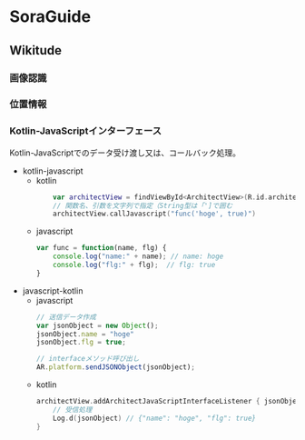 # SoraGuide

## Wikitude
### 画像認識

### 位置情報

### Kotlin-JavaScriptインターフェース
Kotlin-JavaScriptでのデータ受け渡し又は、コールバック処理。

- kotlin-javascript
    - kotlin
        ```kotlin
            var architectView = findViewById<ArchitectView>(R.id.architectView)
            // 関数名、引数を文字列で指定（String型は「']で囲む
            architectView.callJavascript("func('hoge', true)")
        ``` 
    - javascript     
        ```javascript
        var func = function(name, flg) {
            console.log("name:" + name); // name: hoge
            console.log("flg:" + flg);  // flg: true
        }
        ```  
- javascript-kotlin
    - javascript
        ```javascript
        // 送信データ作成
        var jsonObject = new Object();
        jsonObject.name = "hoge"
        jsonObject.flg = true;
        
        // interfaceメソッド呼び出し
        AR.platform.sendJSONObject(jsonObject);
        ```
    - kotlin
        ```kotlin
       architectView.addArchitectJavaScriptInterfaceListener { jsonObject ->
            // 受信処理
            Log.d(jsonObject) // {"name": "hoge", "flg": true} 
       }
        ```